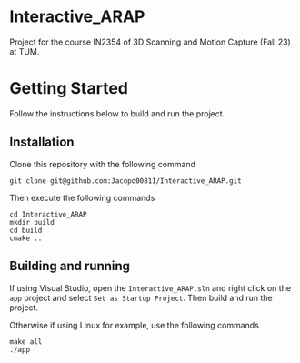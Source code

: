 # Interactive_ARAP
Project for the course IN2354 of 3D Scanning and Motion Capture (Fall 23) at TUM.

# Getting Started
Follow the instructions below to build and run the project.

## Installation
Clone this repository with the following command
```shell
git clone git@github.com:Jacopo00811/Interactive_ARAP.git
```
Then execute the following commands
```shell
cd Interactive_ARAP
mkdir build
cd build
cmake ..
```

## Building and running
If using Visual Studio, open the `Interactive_ARAP.sln` and right click on the `app` project and select `Set as Startup Project`. Then build and run the project.

Otherwise if using Linux for example, use the following commands
```shell
make all
./app
```
